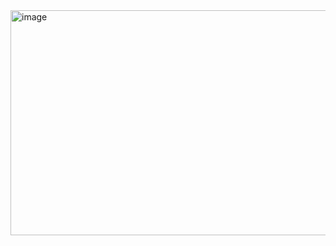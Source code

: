 
<img width="630" height="360" alt="image" src="https://github.com/user-attachments/assets/39214ba2-cf56-4bde-bc3b-66354e402de8" />

